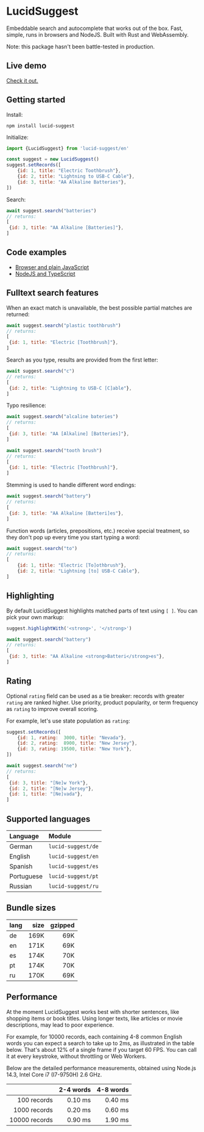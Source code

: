 # LucidSuggest

Embeddable search and autocomplete that works out of the box. Fast, simple, runs in browsers and NodeJS. Built with Rust and WebAssembly.

Note: this package hasn't been battle-tested in production.

## Live demo

[Check it out.](http://lucid-search.io.s3-website.eu-central-1.amazonaws.com/demo/index.html)

## Getting started

Install:
```shell
npm install lucid-suggest
```

Initialize:
```javascript
import {LucidSuggest} from 'lucid-suggest/en'

const suggest = new LucidSuggest()
suggest.setRecords([
    {id: 1, title: "Electric Toothbrush"},
    {id: 2, title: "Lightning to USB-C Cable"},
    {id: 3, title: "AA Alkaline Batteries"},
])
```

Search:
```javascript
await suggest.search("batteries")
// returns:
[
 {id: 3, title: "AA Alkaline [Batteries]"},
]
```

## Code examples

- [Browser and plain JavaScript](https://github.com/thaumant/lucid-suggest/tree/master/examples/browser-plain)
- [NodeJS and TypeScript](https://github.com/thaumant/lucid-suggest/tree/master/examples/node-ts)

## Fulltext search features

When an exact match is unavailable, the best possible partial matches are returned:
```javascript
await suggest.search("plastic toothbrush")
// returns:
[
 {id: 1, title: "Electric [Toothbrush]"},
]
```

Search as you type, results are provided from the first letter:
```javascript
await suggest.search("c")
// returns:
[
 {id: 2, title: "Lightning to USB-C [C]able"},
]
```

Typo resilience:
```javascript
await suggest.search("alcaline bateries")
// returns:
[
 {id: 3, title: "AA [Alkaline] [Batteries]"},
]
```

```javascript
await suggest.search("tooth brush")
// returns:
[
 {id: 1, title: "Electric [Toothbrush]"},
]
```

Stemming is used to handle different word endings:
```javascript
await suggest.search("battery")
// returns:
[
 {id: 3, title: "AA Alkaline [Batteri]es"},
]
```

Function words (articles, prepositions, etc.) receive special treatment, so they don't pop up every time you start typing a word:
```javascript
await suggest.search("to")
// returns:
[
    {id: 1, title: "Electric [To]othbrush"},
    {id: 2, title: "Lightning [to] USB-C Cable"},
]
```


## Highlighting

By default LucidSuggest highlights matched parts of text using `[ ]`. You can pick your own markup:
```javascript
suggest.highlightWith('<strong>', '</strong>')
```

```javascript
await suggest.search("battery")
// returns:
[
 {id: 3, title: "AA Alkaline <strong>Batteri</strong>es"},
]
```

## Rating

Optional `rating` field can be used as a tie breaker: records with greater `rating` are ranked higher. Use priority, product popularity, or term frequency as `rating` to improve overall scoring.

For example, let's use state population as `rating`:
```javascript
suggest.setRecords([
    {id: 1, rating:  3000, title: "Nevada"},
    {id: 2, rating:  8900, title: "New Jersey"},
    {id: 3, rating: 19500, title: "New York"},
])
```

```javascript
await suggest.search("ne")
// returns:
[
 {id: 3, title: "[Ne]w York"},
 {id: 2, title: "[Ne]w Jersey"},
 {id: 1, title: "[Ne]vada"},
]
```


## Supported languages

| Language   | Module             |
| :--------- | :----------------- |
| German     | `lucid-suggest/de` |
| English    | `lucid-suggest/en` |
| Spanish    | `lucid-suggest/es` |
| Portuguese | `lucid-suggest/pt` |
| Russian    | `lucid-suggest/ru` |


## Bundle sizes

| lang | size | gzipped |
| :--- | ---: | ------: |
| de   | 169K |     69K |
| en   | 171K |     69K |
| es   | 174K |     70K |
| pt   | 174K |     70K |
| ru   | 170K |     69K |


## Performance

At the moment LucidSuggest works best with shorter sentences, like shopping items or book titles. Using longer texts, like articles or movie descriptions, may lead to poor experience.

For example, for 10000 records, each containing 4-8 common English words you can expect a search to take up to 2ms, as illustrated in the table below. That's about 12% of a single frame if you target 60 FPS. You can call it at every keystroke, without throttling or Web Workers.

Below are the detailed performance measurements, obtained using Node.js 14.3, Intel Core i7 (I7-9750H) 2.6 GHz.

|               | 2-4 words | 4-8 words |
| ------------: | --------: | --------: |
|   100 records |   0.10 ms |   0.40 ms |
|  1000 records |   0.20 ms |   0.60 ms |
| 10000 records |   0.90 ms |   1.90 ms |
